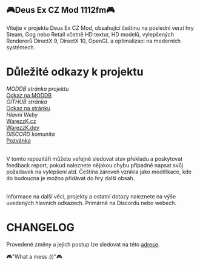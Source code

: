 ## :video_game:Deus Ex CZ Mod 1112fm:video_game:

Vítejte v projektu Deus Ex CZ Mod, obsahující češtinu na poslední verzi hry Steam, Gog nebo Retail včetně HD textur, HD modelů, vylepšených Rendererů
DirectX 9, DirectX 10, OpenGL a optimalizaci na moderních systémech.

# Důležité odkazy k projektu

_MODDB stránka projektu_<br />
[Odkaz na MODDB](https://www.moddb.com/mods/deusexczmod-1112fm/)<br />
_GITHUB stránka_<br />
[Odkaz na stránku](https://warezzk-cz-dev.github.io/DeusExCZMod-1112fm/)<br />
_Hlavní Weby_<br />
[WarezzK.cz](https://www.warezzk.cz/)<br />
[WarezzK.dev](https://www.warezzk.dev/)<br />
_DISCORD komunita_<br />
[Pozvánka](https://discord.gg/k5AhwEJ/)<br /><br />

V tomto repozitáři můžete veřejně sledovat stav překladu a poskytovat feedback report, pokud naleznete nějakou chybu případně napsat svůj požadavek na vylepšení atd.
Čeština zároveň vznikla jako modifikace, kde do budoucna je možno přidávat do hry další obsah.<br /><br />

Informace na další věci, projekty a ostatní dotazy naleznete na výše uvedených hlavních odkazech. Primárně na Discordu nebo webech.

# CHANGELOG

Provedené změny a jejich postup lze sledovat na této [adrese](https://warezzk-cz-dev.github.io/DeusExCZMod-1112fm/Changelog).<br />

:video_game:"What a mess :))":video_game: